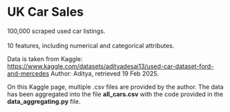 # UK Car Sales
100,000 scraped used car listings. <br> </br>
10 features, including numerical and categorical attributes.

Data is taken from Kaggle: https://www.kaggle.com/datasets/adityadesai13/used-car-dataset-ford-and-mercedes
Author: Aditya, retrieved 19 Feb 2025.

On this Kaggle page, multiple .csv files are provided by the author. The data has been aggregated into the file **all_cars.csv** with the code provided in the **data_aggregating.py** file.
